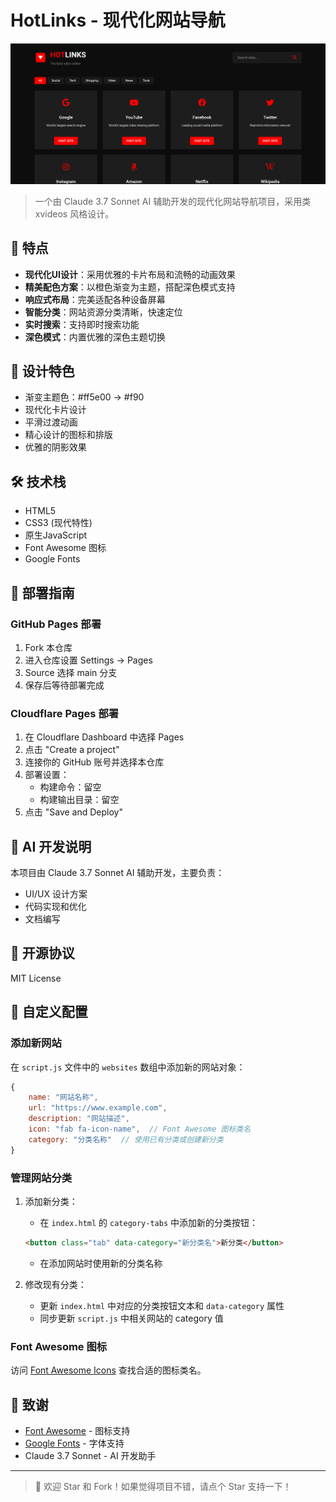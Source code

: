 # HotLinks - 现代化网站导航

![HotLinks Logo](https://github.com/bbylw/claudexvnav/blob/main/demo.png)

> 一个由 Claude 3.7 Sonnet AI 辅助开发的现代化网站导航项目，采用类 xvideos 风格设计。

## 🌟 特点

- **现代化UI设计**：采用优雅的卡片布局和流畅的动画效果
- **精美配色方案**：以橙色渐变为主题，搭配深色模式支持
- **响应式布局**：完美适配各种设备屏幕
- **智能分类**：网站资源分类清晰，快速定位
- **实时搜索**：支持即时搜索功能
- **深色模式**：内置优雅的深色主题切换

## 🎨 设计特色

- 渐变主题色：#ff5e00 → #f90
- 现代化卡片设计
- 平滑过渡动画
- 精心设计的图标和排版
- 优雅的阴影效果

## 🛠️ 技术栈

- HTML5
- CSS3 (现代特性)
- 原生JavaScript
- Font Awesome 图标
- Google Fonts

## 🚀 部署指南

### GitHub Pages 部署

1. Fork 本仓库
2. 进入仓库设置 Settings → Pages
3. Source 选择 main 分支
4. 保存后等待部署完成

### Cloudflare Pages 部署

1. 在 Cloudflare Dashboard 中选择 Pages
2. 点击 "Create a project"
3. 连接你的 GitHub 账号并选择本仓库
4. 部署设置：
   - 构建命令：留空
   - 构建输出目录：留空
5. 点击 "Save and Deploy"

## 🤖 AI 开发说明

本项目由 Claude 3.7 Sonnet AI 辅助开发，主要负责：

- UI/UX 设计方案
- 代码实现和优化
- 文档编写

## 📝 开源协议

MIT License

## 📝 自定义配置

### 添加新网站

在 `script.js` 文件中的 `websites` 数组中添加新的网站对象：

```javascript
{
    name: "网站名称",
    url: "https://www.example.com",
    description: "网站描述",
    icon: "fab fa-icon-name",  // Font Awesome 图标类名
    category: "分类名称"  // 使用已有分类或创建新分类
}
```

### 管理网站分类

1. 添加新分类：
   - 在 `index.html` 的 `category-tabs` 中添加新的分类按钮：
   ```html
   <button class="tab" data-category="新分类名">新分类</button>
   ```
   - 在添加网站时使用新的分类名称

2. 修改现有分类：
   - 更新 `index.html` 中对应的分类按钮文本和 `data-category` 属性
   - 同步更新 `script.js` 中相关网站的 category 值

### Font Awesome 图标

访问 [Font Awesome Icons](https://fontawesome.com/icons) 查找合适的图标类名。

## 🙏 致谢

- [Font Awesome](https://fontawesome.com) - 图标支持
- [Google Fonts](https://fonts.google.com) - 字体支持
- Claude 3.7 Sonnet - AI 开发助手

---

> 🎉 欢迎 Star 和 Fork！如果觉得项目不错，请点个 Star 支持一下！
